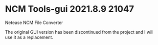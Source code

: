 # NCM Tools-gui 2021.8.9 21047
Netease NCM File Converter

The original GUI version has been discontinued from the project and I will use it as a replacement.
